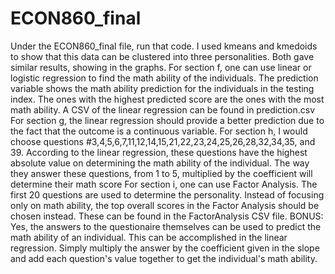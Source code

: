 # ECON860_final

Under the ECON860_final file, run that code. I used kmeans and kmedoids to show that this data can be clustered into three personalities. Both gave similar results, showing in the graphs.
For section f, one can use linear or logistic regression to find the math ability of the individuals. The prediction variable shows the math ability prediction for the individuals in the testing index. The ones with the highest predicted score are the ones with the most math ability. A CSV of the linear regression can be found in prediction.csv
For section g, the linear regression should provide a better prediction due to the fact that the outcome is a continuous variable.
For section h, I would choose questions #3,4,5,6,7,11,12,14,15,21,22,23,24,25,26,28,32,34,35, and 39. According to the linear regression, these questions have the highest absolute value on determining the math ability of the individual. The way they answer these questions, from 1 to 5, multiplied by the coefficient will determine their math score
For section i, one can use Factor Analysis. The first 20 questions are used to determine the personality. Instead of focusing only on math ability, the top overall scores in the Factor Analysis should be chosen instead. These can be found in the FactorAnalysis CSV file.
BONUS: Yes, the answers to the questionaire themselves can be used to predict the math ability of an individual. This can be accomplished in the linear regression. Simply multiply the answer by the coefficient given in the slope and add each question's value together to get the individual's math ability.
